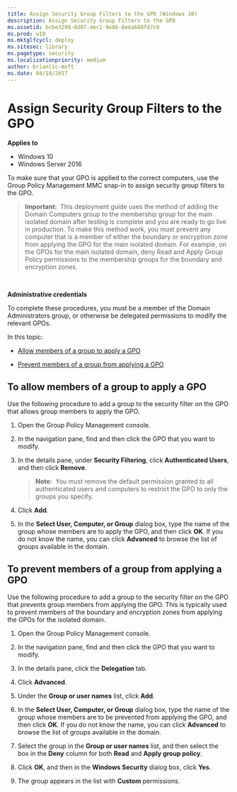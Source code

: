 ```yaml
---
title: Assign Security Group Filters to the GPO (Windows 10)
description: Assign Security Group Filters to the GPO
ms.assetid: bcbe3299-8d87-4ec1-9e86-8e4a680fd7c8
ms.prod: w10
ms.mktglfcycl: deploy
ms.sitesec: library
ms.pagetype: security
ms.localizationpriority: medium
author: brianlic-msft
ms.date: 04/19/2017
---
```


# Assign Security Group Filters to the GPO

**Applies to**
-   Windows 10
-   Windows Server 2016

To make sure that your GPO is applied to the correct computers, use the Group Policy Management MMC snap-in to assign security group filters to the GPO.

>**Important:**  This deployment guide uses the method of adding the Domain Computers group to the membership group for the main isolated domain after testing is complete and you are ready to go live in production. To make this method work, you must prevent any computer that is a member of either the boundary or encryption zone from applying the GPO for the main isolated domain. For example, on the GPOs for the main isolated domain, deny Read and Apply Group Policy permissions to the membership groups for the boundary and encryption zones.

 

**Administrative credentials**

To complete these procedures, you must be a member of the Domain Administrators group, or otherwise be delegated permissions to modify the relevant GPOs.

In this topic:

-   [Allow members of a group to apply a GPO](#to-allow-members-of-a-group-to-apply-a-gpo)

-   [Prevent members of a group from applying a GPO](#to-prevent-members-of-a-group-from-applying-a-gpo)

## To allow members of a group to apply a GPO

Use the following procedure to add a group to the security filter on the GPO that allows group members to apply the GPO.

1.  Open the Group Policy Management console.

2.  In the navigation pane, find and then click the GPO that you want to modify.

3.  In the details pane, under **Security Filtering**, click **Authenticated Users**, and then click **Remove**.

    >**Note:**  You must remove the default permission granted to all authenticated users and computers to restrict the GPO to only the groups you specify.

4.  Click **Add**.

5.  In the **Select User, Computer, or Group** dialog box, type the name of the group whose members are to apply the GPO, and then click **OK**. If you do not know the name, you can click **Advanced** to browse the list of groups available in the domain.

## To prevent members of a group from applying a GPO 

Use the following procedure to add a group to the security filter on the GPO that prevents group members from applying the GPO. This is typically used to prevent members of the boundary and encryption zones from applying the GPOs for the isolated domain.

1.  Open the Group Policy Management console.

2.  In the navigation pane, find and then click the GPO that you want to modify.

3.  In the details pane, click the **Delegation** tab.

4.  Click **Advanced**.

5.  Under the **Group or user names** list, click **Add**.

6.  In the **Select User, Computer, or Group** dialog box, type the name of the group whose members are to be prevented from applying the GPO, and then click **OK**. If you do not know the name, you can click **Advanced** to browse the list of groups available in the domain.

7.  Select the group in the **Group or user names** list, and then select the box in the **Deny** column for both **Read** and **Apply group policy**.

8.  Click **OK**, and then in the **Windows Security** dialog box, click **Yes**.

9.  The group appears in the list with **Custom** permissions.
